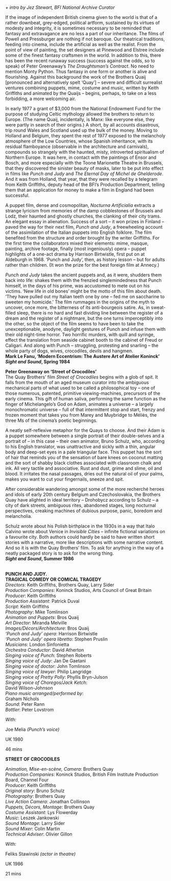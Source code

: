 
_+ intro by Jez Stewart, BFI National Archive Curator_

If the image of independent British cinema given to the world is that of a rather downbeat, grey-edged, political artform, sustained by its virtues of modesty and integrity, it is sometimes necessary to be reminded that fantasy and extravagance are no less a part of our inheritance. The films of Powell and Pressburger are nothing if not baroque. Our theatrical traditions, feeding into cinema, include the artificial as well as the realist. From the point of view of painting, the set designers at Pinewood and Elstree include some of the finest fantasy craftsmen in the world. In addition to this, there has been the recent runaway success (success against the odds, so to speak) of Peter Greenaway’s _The Draughtsman’s Contract_. No need to mention Monty Python. Thus fantasy in one form or another is alive and flourishing. Against this background the work of the Brothers Quaij [pronounced and alternatively spelt ‘Quay’] – severe and difficult surrealist ventures combining puppets, mime, costume and music, written by Keith Griffiths and animated by the Quaijs – begins, perhaps, to take on a less forbidding, a more welcoming air.

In early 1977 a grant of $3,000 from the National Endowment Fund for the purpose of studying Celtic mythology allowed the brothers to return to Europe. (The name Quaij, incidentally, is Manx: like everyone else, they were partly in search of their origins.) A short, by all accounts disastrous, trip round Wales and Scotland used up the bulk of the money. Moving to Holland and Belgium, they spent the rest of 1977 exposed to the melancholy atmosphere of the Low Countries, whose Spanish inheritance, with its residual flamboyance (observable in the architecture and carnivals), compounds so strangely with the haunted, misty, introverted spiritualism of Northern Europe. It was here, in contact with the paintings of Ensor and Bosch, and more especially with the Toone Marionette Theatre in Brussels, that they discovered the sinister beauty of masks, later to be put into effect in films like _Punch and Judy_ and _The Eternal Day of Michel de Ghelderode_. And it was from Holland, that year, that they were recalled by a telegram from Keith Griffiths, deputy head of the BFI’s Production Department, telling them that an application for money to make a film in England had been successful.

A puppet film, dense and cosmopolitan, _Nocturna Artificialia_ extracts a strange lyricism from memories of the damp cobblestones of Brussels and Lodz, their haunted and ghostly churches, the clanking of their city trams. An elegant essay in alienation. Success of a sort – it won prizes in Finland – paved the way for their next film, _Punch and Judy_, a freewheeling account of the assimilation of the Italian puppets into English folklore. The film benefited from the structure and order brought by the writer Griffiths. For the first time the collaborators mixed their elements: mime, masque, painting, archive footage, finally (most ingeniously) opera – puppet highlights of a one-act drama by Harrison Birtwistle, first put on at Aldeburgh in 1968. ‘Punch and Judy’, then, as history lesson – but for adults rather than children. (It won the prize for the best foreign film at Annecy.)

_Punch and Judy_ takes the ancient puppets and, as it were, shudders them back into life: shakes them with the frenzied singlemindedness that Punch himself, in the days of his prime, was accustomed to mete out on his victims. ‘New life in old bones’ might be the motto of this film about death. ‘They have pulled out my Italian teeth one by one – fed me on saccharine to sweeten my homicide.’ The film rummages in the origins of the myth to uncover, once more, the bitterness of its anti-bourgeois satire. As, in sweat-filled sleep, there is no hard and fast dividing line between the register of a dream and the register of a nightmare, but the one turns imperceptibly into the other, so the object of the film seems to have been to take the unexceptionable, anodyne, daylight gestures of Punch and infuse them with their old night-time horror. Two horrific murders, with quill and syringe, effect the translation from seaside cabinet booth to the cabinet of Freud or Caligari. And along with Punch – struggling, protesting and snarling – the whole party of dogs, wives, crocodiles, devils and hangmen.  
**Mark Le Fanu, ‘Modern Eccentrism: The Austere Art of Atelier Koninck’  
_Sight and Sound_, Spring 1984**

**Peter Greenaway on ‘Street of Crocodiles’**  
The Quay Brothers’ film _Street of Crocodiles_ begins with a glob of spit. It falls from the mouth of an aged museum curator into the ambiguous mechanical parts of what used to be called a philosophical toy – one of those numerous, patented, primitive viewing-machines, precursors of the early cinema. This gift of human saliva, performing the same function as the finger of Michelangelo’s God on Adam, animates a universe – a largely monochromatic universe – full of that intermittent stop and start, frenzy and frozen moment that takes you from Marey and Muybridge to Méliès, the three Ms of the cinema’s poetic beginnings.

A neatly self-reflexive metaphor for the Quays to choose. And their Adam is a puppet somewhere between a single portrait of their double-selves and a portrait of – in this case – their own animator, Bruno Schulz, who, according to his English translator, was unattractive and sickly with a thin, angular body and deep-set eyes in a pale triangular face. This puppet has the sort of hair that reminds you of the sensation of bare knees on coconut matting and the sort of shabby black clothes associated with classroom chalk and ink. All very tactile and associative. Rust and dust, grime and slime, oil and blood. It irritates the nasal passages, dries out the natural oil of your palms, makes you want to cut your fingernails, sneeze and spit.

After considerable wandering amongst some of the more recherché heroes and idols of early 20th century Belgium and Czechoslovakia, the Brothers Quay have alighted in ideal territory – Drohobycz according to Schulz – a city of dark streets, ambiguous rites, abandoned stages, long nocturnal perspectives, creaking machines of dubious purpose, panic, boredom and melancholia.

Schulz wrote about his Polish birthplace in the 1930s in a way that Italo Calvino wrote about Venice in _Invisible Cities_ – infinite fictional variations on a favourite city. Both authors could hardly be said to have written short stories with a narrative, more like descriptions with some narrative content. And so it is with the Quay Brothers’ film. To ask for anything in the way of a neatly packaged story is to ask for the wrong thing.  
**_Sight and Sound_, Summer 1986**
<br><br>

**PUNCH AND JUDY.  
TRAGICAL COMEDY OR COMICAL TRAGEDY**  
_Directors_: Keith Griffiths, Brothers Quay, Larry Sider  
_Production Companies_: Koninck Studios,  Arts Council of Great Britain  
_Producer_: Keith Griffiths  
_Production Assistant_: Patrick Duval  
_Script_: Keith Griffiths  
_Photography_: Mike Tomlinson  
_Animation and Puppets_: Bros Quaij  
_Art Director_: Miranda Melville  
_Images/Décors/Architecture_: Bros Quaij  
_‘Punch and Judy’ opera_: Harrison Birtwistle  
_‘Punch and Judy’ opera libretto_: Stephen Pruslin  
_Musicians_: London Sinfonietta  
_Orchestra Conductor_: David Atherton  
_Singing voice of Punch_: Stephen Roberts  
_Singing voice of Judy_: Jan De Gaetani  
_Singing voice of doctor_: John Tomlinson  
_Singing voice of lawyer_: Philip Langridge  
_Singing voice of Pretty Polly_: Phyllis Bryn-Julson  
_Singing voice of Choregos/Jack Ketch_:  
David Wilson-Johnson  
_Piano music arranged/performed by_:  
Graham Nichols  
_Sound_: Peter Rann  
_Bottler_: Peter Lovstrom

_With:_

Joe Melia _(Punch’s voice)_

UK 1980

46 mins

**STREET OF CROCODILES**

_Animation, Mise-en-scène, Camera_: Brothers Quay  
_Production Companies_: Koninck Studios, British Film Institute Production Board, Channel Four  
_Producer_: Keith Griffiths  
_Original story_: Bruno Schulz  
_Photography_: Brothers Quay  
_Live Action Camera_: Jonathan Collinson  
_Puppets, Décors, Montage_: Brothers Quay  
_Costume Assistant_: Lys Flowerday  
_Music_: Leszek Jankowski  
_Sound Montage_: Larry Sider  
_Sound Mixer_: Colin Martin  
_Technical Adviser_: Olivier Gillon

_With:_

Feliks Stawinski _(actor in theatre)_

UK 1986

21 mins
<!--stackedit_data:
eyJoaXN0b3J5IjpbLTMwODY2Nzk4OF19
-->